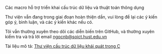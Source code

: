 Các macro hỗ trợ triển khai cấu trúc dữ liệu và thuật toán thông dụng

Thư viện vẫn đang trong giai đoạn hoàn thiện dần, vui lòng để lại các ý kiến góp ý, bình luận, và các ý kiến khác nếu có.

Tôi vẫn thường xuyên theo dõi các diễn biến trên GitHub, và thường xuyên kiểm tra và trả lời email ngocnb@soict.hust.edu.vn

Tài liệu mô tả:
[Thư viện cấu trúc dữ liệu khái quát trong C](https://bangoc.github.io/dsa-C-gen-lib.html)